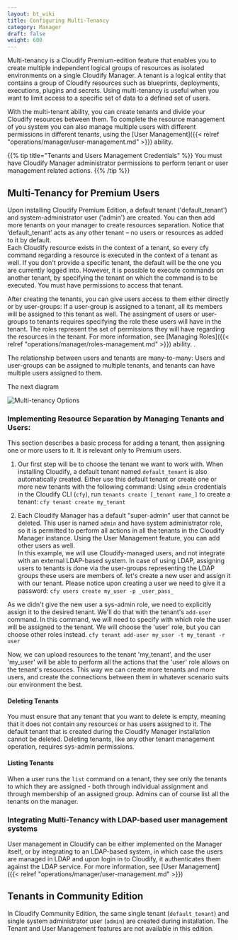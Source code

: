 ```yaml
---
layout: bt_wiki
title: Configuring Multi-Tenancy
category: Manager
draft: false
weight: 600
---
```

Multi-tenancy is a Cloudify Premium-edition feature that enables you to create multiple independent logical groups of resources as isolated environments on a single Cloudify Manager. A tenant is a logical entity that contains a group of Cloudify resources such as blueprints, deployments, executions, plugins and secrets. Using multi-tenancy is useful when you want to limit access to a specific set of data to a defined set of users.

With the multi-tenant ability, you can create tenants and divide your Cloudify resources between them. To complete the resource management of you system you can also manage multiple users with different permissions in different tenants, using the [User Management]({{< relref "operations/manager/user-management.md" >}}) ability. 

{{% tip title="Tenants and Users Management Credentials" %}}
You must have Cloudify Manager administrator permissions to perform tenant or user management related actions.
{{% /tip %}}

## Multi-Tenancy for Premium Users

Upon installing Cloudify Premium Edition, a default tenant ('default_tenant') and system-administrator user ('admin') are created. You can then add more tenants on your manager to create resources separation. Notice that ‘default_tenant’ acts as any other tenant – no users or resources as added to it by default.  
Each Cloudify resource exists in the context of a tenant, so every cfy command regarding a resource is executed in the context of a tenant as well. If you don't provide a specific tenant, the default will be the one you are currently logged into. However, it is possible to execute commands on another tenant, by specifying the tenant on which the command is to be executed. You must have permissions to access that tenant.

After creating the tenants, you can give users access to them either directly or by user-groups: If a user-group is assigned to a tenant, all its members will be assigned to this tenant as well. 
The assingment of users or user-groups to tenants requires specifying the role these users will have in the tenant. The roles represent the set of permissions they will have regarding the resources in the tenant. For more information, see [Managing Roles]({{< relref "operations/manager/roles-management.md" >}}) ability. . 

The relationship between users and tenants are many-to-many: Users and user-groups can be assigned to multiple tenants, and tenants can have multiple users assigned to them. 

The next diagram 
 
![Multi-tenancy Options]( /images/manager/multi-tenancy-options.png )

### Implementing Resource Separation by Managing Tenants and Users:

This section describes a basic process for adding a tenant, then assigning one or more users to it. It is relevant only to Premium users. 

1. Our first step will be to choose the tenant we want to work with. When installing Cloudify, a default tenant named `default_tenant` is also automatically  created. Either use this default tenant or create one or more new tenants with the following command:
Using `admin` credentials in the Cloudify CLI (`cfy`), run `tenants create [_tenant name_]` to create a tenant:
`cfy tenant create my_tenant`

2. Each Cloudify Manager has a default "super-admin" user that cannot be deleted. This user is named `admin` and have system administrator role, so it is permitted to perform all actions in all the tenants in the Cloudify Manager instance. Using the User Management feature, you can add other users as well.  
In this example, we will use Cloudify-managed users, and not integrate with an external LDAP-based system. In case of using LDAP, assigning users to tenants is done via the user-groups representing the LDAP groups these users are members of. 
let's create a new user and assign it with our tenant. Please notice upon creating a user we need to give it a password:
`cfy users create my_user -p _user_pass_`

As we didn't give the new user a sys-admin role, we need to explicitly assign it to the desired tenant. We'll do that with the tenant's `add-user` command. In this command, we will need to specify with which role the user will be assigned to the tenant. We will choose the 'user' role, but you can choose other roles instead. 
`cfy tenant add-user my_user -t my_tenant -r user`

Now, we can upload resources to the tenant 'my_tenant', and the user 'my_user' will be able to perform all the actions that the 'user' role allows on the tenant's resources. This way we can create more tenants and more users, and create the connections between them in whatever scenario suits our environment the best. 
 
#### Deleting Tenants

You must ensure that any tenant that you want to delete is empty, meaning that it does not contain any resources or has users assigned to it. 
The default tenant that is created during the Cloudify Manager installation cannot be deleted.
Deleting tenants, like any other tenant management operation, requires sys-admin permissions.

#### Listing Tenants

When a user runs the `list` command on a tenant, they see only the tenants to which they are assigned - both through individual assignment and through membership of an assigned group. Admins can of course list all the tenants on the manager. 

### Integrating Multi-Tenancy with LDAP-based user management systems

User management in Cloudify can be either implemented on the Manager itself, or by integrating to an LDAP-based system, in which case the users are managed in LDAP and upon login in to Cloudify, it authenticates them against the LDAP service. For more information, see [User Management]({{< relref "operations/manager/user-management.md" >}})

## Tenants in Community Edition
In Cloudify Community Edition, the same single tenant (`default_tenant`) and single system administrator user (`admin`) are created during installation. The Tenant and User Management features are not available in this edition. 



